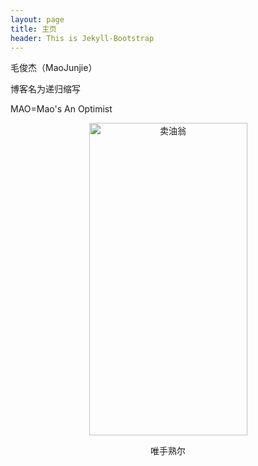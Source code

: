 ```yaml
---
layout: page
title: 主页
header: This is Jekyll-Bootstrap
---
```

毛俊杰（MaoJunjie）

博客名为递归缩写

MAO=Mao's An Optimist

<a href="http://www.flickr.com/photos/justin_m/9092640764/" title="唯手熟尔"><center><img src="http://farm6.staticflickr.com/5546/9092640764_e394d8e2a2.jpg" width="253" height="500" alt="卖油翁" align="center"></center></a>
<center>唯手熟尔</center>

